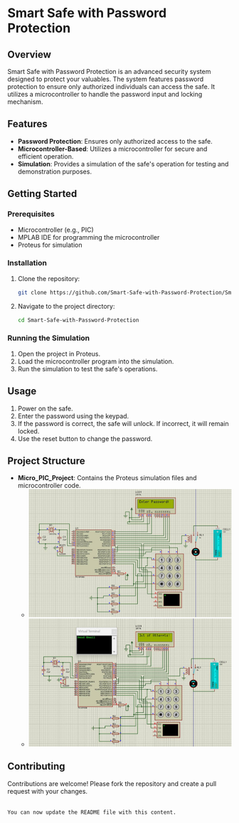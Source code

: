 
# Smart Safe with Password Protection

## Overview
Smart Safe with Password Protection is an advanced security system designed to protect your valuables. The system features password protection to ensure only authorized individuals can access the safe. It utilizes a microcontroller to handle the password input and locking mechanism.

## Features
- **Password Protection**: Ensures only authorized access to the safe.
- **Microcontroller-Based**: Utilizes a microcontroller for secure and efficient operation.
- **Simulation**: Provides a simulation of the safe's operation for testing and demonstration purposes.

## Getting Started

### Prerequisites
- Microcontroller (e.g., PIC)
- MPLAB IDE for programming the microcontroller
- Proteus for simulation

### Installation
1. Clone the repository:
   ```sh
   git clone https://github.com/Smart-Safe-with-Password-Protection/Smart-Safe-with-Password-Protection.git
   ```
2. Navigate to the project directory:
   ```sh
   cd Smart-Safe-with-Password-Protection
   ```

### Running the Simulation
1. Open the project in Proteus.
2. Load the microcontroller program into the simulation.
3. Run the simulation to test the safe's operations.

## Usage
1. Power on the safe.
2. Enter the password using the keypad.
3. If the password is correct, the safe will unlock. If incorrect, it will remain locked.
4. Use the reset button to change the password.

## Project Structure
- **Micro_PIC_Project**: Contains the Proteus simulation files and microcontroller code.
  - ![Simulation 1](https://github.com/Smart-Safe-with-Password-Protection/Smart-Safe-with-Password-Protection/blob/main/Micro_PIC_Project/Simulation%231.jpg)
  - ![Simulation 2](https://github.com/Smart-Safe-with-Password-Protection/Smart-Safe-with-Password-Protection/blob/main/Micro_PIC_Project/Simulation%232.jpg)

## Contributing
Contributions are welcome! Please fork the repository and create a pull request with your changes.
```

You can now update the README file with this content.
